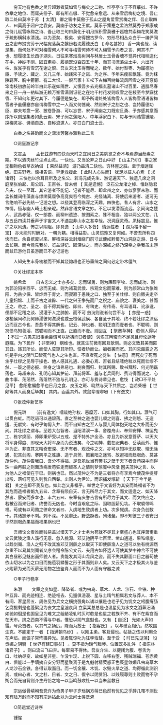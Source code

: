 <!-- { "loadSidebar": true } -->
　　穷天地有色香之灵异超渺者莫如雪与梅矣之二物、惟亭亭立于不容摹拟、不许依攀之地位、而庸夫俗子、即有所点缀、不觉愈亲愈远、从来雪后梅初之境、吾止取二处曰莫冷于苏 【 太清】 卿之窖中莫傲于孤山之屋角爱雪赏梅之伴、吾止取四人、曰莫高于闭户之袁安。莫幽于访友之王猷。莫乐于策蹇之孟浩然莫秀于郑康成之侍儿赋雪咏梅之诗、吾止取三句曰莫化于明月照积雪莫雅于廵檐共索梅花笑莫澹于疏影横斜水清浅。以为至矣、极矣、安得搜古罗今、穷形尽相丛众白于一编俨同云之密布掇穷芳于尺幅宛落英之馪纷若沈履德氏白 【 命名甚妙】 香一集也哉、读是集、而何处不可对梅雪何人不可寻梅雪何诗不可入梅雪予向者之言、何其不广也、想履德生长西子湖头、日往来寒烟高树间与林居士玉骨香魂不觉异代相映造化在手、神妙不测、固宜甭矣、履德既没百四五十年、而其书流落尘土中、六出万株、岌岌乎有雪沉花谢之恨、吾友宋比玉得而秘之、数年、始付梨枣、为履德功臣、予读之、藏之、又几三年、始践宋子之诺、为之序、予年来瘦影飘篷、竟为秣陵羁客、胸中欝欝、有二大恨、一恨吾家十五松下古梅百树每流风回雪之夜开窓倚笻南枝初放前岭半白此乐遂如隔世、又恨吾乡去光福玄墓诸山不过百里、遇腊尽春来之日一舟一衲纵游无赖万峯雪满则讶花之在地千村花发则叹雪之在枝至今梦寐犹香、不知何年更过其下、今履德是集在、即予所谓处处皆梅雪人人皆梅雪语语皆梅雪者予虽偃蹇亦自谓梅雪中之一人而又何憾哉、然则宋子之刻之也、岂特履德功臣、癖夫考盘一室、披卷卧游、可以忘世、宋子阐幽之力既宏且勇、予亦感其意而序所以刻是集者如此云甭、宋子闽之蒲阳人、中年浮家白下、每与予同踏雪锺陵、探梅灵谷、诗酒自放、自称浪道人、亦曰白门浪士云、 

　　白香之名甚韵而文之潇淡芳馨亦雅称此二言 

　　○洞庭游记序 

　　文震孟 
　　孟长兹游有四快而天时之宜风日之美眺览之奇不与焉游当茹素之期。不以酒肉丝竹尘点山灵。一快也。又当沦弃之日山中好 【 山主乃尔】 事之家无相物色者草衣衲侣 【 果然益清】 游乃益清二快也。穷林屋之胜。至于烟迷径绝。田夫野老。惊相告语。奔走救援此 【 此时人心失而】 犹足以征人心焉 【 求诸野】 三快也以余耳目所及之名公、若冯元成先生、游记遍天下、独遗几席之洞庭至张伯起、周公瑕、王百谷、皆未尝 【 真是遗憾】 泛石公龙渚之棹、惟赵隐君凡夫、仅一至耳、其它游者不能记、记者不能尽、即盒州之文、亦似寥寥未称、而孟长雄词伟藻直与缥缈莫厘争高竞爽吞今掩古、光怪陆离、将使后来游者、遂可无言绝响不必先结一记游之想。以挠其登高临深之天趣。四快也。昔人有言、山水之神情。恒与幽人畸士相亲昵。然非言语文章之妙。不足以发潜而流远。余间询之楚人、武昌赤璧、仅一部娄、而柳州遗迹、按图索之、殊不相当、独以两公文在、几与五岳四渎并垂声于宇宙文人不遇岂非山水之甚幸哉。况洞庭灵奇。夙标震旦。惟护之以风涛。怖之以阴阻。即具逸 【 山中人多皆】 情远性者 【 湖为楼不留一宝】 亦未能时时酬对。一朝为耦。相得益彰。山灵恺豫又复何如。不啻吾所称四快而巳。余自摈废以来、屏栖深谷云封烟绕门前寸武便如黔蜀万山洞庭之游、日与孟长期、而今竟先我矣、览兹游记、固深快之、而亦深妬之终乃深幸之幸我虽未游而兹巳游他日虽游而巳不必记游也 

　　人知先生丰骨棱棱而不知其饶韵趣也正笏垂绅之间何必定带木僵气 

　　○关壮缪定本序 

　　姚希孟 
　　自古忠义之士亦多矣、忠而谋勇、则为廉颇李牧、忠而成功、则为郭汾阳李西平、忠而无成、则为诸葛武侯、宗观文忠而蒙难、则为颜常山为张雎阳、为岳少保、皆烨烨于青史、而寂寂于愚贱之口、独至于关壮缪、则自贩夫走卒儿童妇媪、上而千古之谊辟、一代之兴王争先而尸之祝之、庙貌之、褒美之、甚而王之、帝之、圣之、吾不得其解也、即曰、有稗史、有传奇、有耳语耳、讹承讹、俚鄙不足稽之谈、浸灌于人之肺腑、而不可  煎浣则说者何尝不与 【 亦是一惑】 张桓侯同称此何赫濯彼何澹漠也或云桓侯武侯、各自圣于其地、终不若壮缪之浃远近而亘古今也、吾愈不得其解也、记云、神也者、聪明正直而壹者也、不聪明、则冥愦乌知善淫、然聪明而不正直。正直而不壹。则回互 【 祭赛草神】 欹侧人得以 【 不过一方愚夫妇事余尝谓可以祈祷而□者便】 荧矞其盻蠁而不足灵且毋论逖听遐瞩。为下民作 【 非至神】 纲维也。就其生前微有回互欹侧。则必文致其美而匿其丑。饰其所长。而使人莫窥其所短。忮者矫而让。褊者袭而宽。其闪忽藏露之态纯是宇内之阴气□皆死气也人之生也直。不直者死之徒生 【 快意】 而死矣宁死而生乎壮缪之见辱于操也、他人感其礼遇、必委心焉、否者且结嗉绝粒以死而壮缪不然、一饭之德必报、终身之谊弗易也、剌良而归、封其所赐、致书拜辞、何光明磊落也、马超来奔、孔明心知其护前、拜前将军、羞与老兵同列、费诗得而说之、心曲巾事、荡荡然、落落然不独与孔明见、亦可与费诗辈见也、愈忮 【 政□不平处见平】 愈阳愈褊愈平也日月之食、良玉之斑、晓然与天下共质之、岂若柴栅 【 世颇等其人而身后毕矣】 其内。函葢其外。效鼠辈喔咿嗫（下有逸文） 

　　○张茂仲新艺序 

　　倪元璐 
　　（前有逸文）嚅哉绝孙权、恶糜芳、口如其胸。行如其口。灏气可以贯白虹。而呓语可以通碧落。直之至神之道也婴儿顺之则喜、拂之则怒、无造适、无献笑、有时乎匍匐入井、而不自知古之至人与婴儿同体抱天地之大朴而无少刓。其壮缪之谓与。至若大台智者、当阳清溪一事、舍覆舟山、奉师安禅、神运鬼工、栋宇焕丽、师即秉炉受以五戒、是不特外护金汤、亦且为新发意菩萨、以天大将军身得度、即现天大将军身而为说法矣、今之明神、载在祀典者、岳渎而外、惟神为正、非直其文精奇宏深、无不有者、观茂仲之文、亦可以知神无肤取、理无涂遇、犯其剑阁、搴阴平之胜旗、造于具茨、振襄阳之迷驾、故避福而趋艰危、莫甚茂仲也、茂仲告我曰、吾分不得福、是吾夙世当有樊书之孽于天下者吾苟探手而得珠一曲再鼓之则面热病发苟狂走而叛圣人之情则梦惊魇中风憞  圂夫茂仲之言、以为他人之福使在于巳。则祸也巳。然以茂仲之不为是三者将亦有享焉今使茂仲提肝出喉、落纸可见入则我自西颦。出则人为尹泣。而诏捕发塜斩 【 天下于今半是君】 关之盗即不我及也。如此岂又非福乎。举世之于文皆好为其安而处福者不为其危而造福者姤九五曰、含章有陨自天、言无所尽力于其文、而文适逢之、如天降然者、蒙安而多幸也、丰六五曰、来章有庆誉吉言有所尽力于其文、而文终应之、若被召而来归者、终誉而无凶也、今时当艰危之际、固取胆薪见功。不取裘带鸣福。苟或有以司勋之律命文者曰、入虏地生致虏者上功。次多馘虏。次身负创数十。其诸握矛不剌。剌不深。不见虏还。野战蹶者。殉诸垒。即不知彼三子者安归乎然则艰危果福而福果祸也巳 

　　吾师论文贵难而贱易盖以惜天下之才士务为苟就不尽其才至盛心也其序萧甭重文云武陵之渔人溪行无意、忽入桃源、邓艾驰阴平七百里、凿山通道、果毡缘崖、以趋剑阁、渔人之归不改其渔邓艾则繇之以取天下即使繇渔人之道可以坐有桃源然尔重不以易其剑阁者又序会稽令陈公文云、夫用古如怀远人可使其梦中神合不可使其白昼形见魅出画师貌人者。贵能发其河山龙凤之姿。而不失其颧面口目之器苟使依山切水以为之口目而施苞羽鳞鬐之形于其面则非人矣。又云天下之才极其火与鉴火附薪为光而灭薪无用物之迹鉴肖人面而不为人面有守器之诚 

　　○甲子行卷序 

　　朱灏 
　　文章之变如星、降坠者、或为虫鸟、草木、人龙、沙石、金铁、种种互异、而光迹相连、绝迹相去、见遁俱漶漫、星与土精气相属若文与莽人、本不有间、客星居五、周伯见为兵文之横挑强角以谲以攘是也老子见为饥文之枵腹瘠肠乞腐掇剩是也蓬絮见为丧文之皇遽哀风 立栾栾总总是也温星见为水文之滔莾汨涌如驰如徊是也国皇见为难文之龃龉凌轧时仄时欹是也星之若族不齐、有不在紫宫而在天市。摈之西南不得与中者。惟恐以阴气食魁也。又有 【 自泛】 光如火声如雷。号荧首者。以其气之扬厉。降而为放士 【 指客氏】 。以与破女相仇。然攻围生克。不能定于一者 【 指满朝乌纱】 。以刚主柔。客互侵也。帖括之伎以利用全在声焰。而侲子常怖摄异光。见者辄惊叱为狂孛恠彗。至于受 【 时巳先见蒲】 役贡媚之阴翳 【 世界有建□事矣】 。莫不指为瑞气黜陟。位置既多糺舛 【 指东林诸君子】 。则曰流曰飞曰奔。每窜易不得休。吾友介生、以揵闭为腹、卷舌为口、吐纳尽变、故如星非星、乍没乍现、上锐下圆、左移右堕、残贼瑞福、苍赤黄白、俱能以一手谪摘自安分野而星聚焉于是九魁射精荧惑正色辰星敛媚凡虫鸟草木人龙沙石金铁。各得认取面目。而一切金穰、木饥、水毁火旱之道、均得循此测识焉、或曰心者、文之杜、目者、文之日、假令以阴赁阳、以贱履尊则土败而物不孕朔合而光自背则介生丹铅之笔一以当鸣鼓攻社一以当朱丝救日 

　　宗远傲骨嶙峋吾党许为奇男子甲子岁珰祸方萌巳色然有忧见之乎辞几罹不测世知有陆万龄而不知有宗远拈此以为云间士类洗涴 

　　○简远堂近诗序 

　　锺惺 
